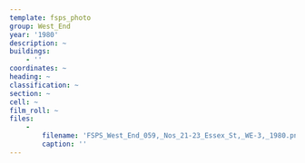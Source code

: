 ```yaml
---
template: fsps_photo
group: West_End
year: '1980'
description: ~
buildings:
    - ''
coordinates: ~
heading: ~
classification: ~
section: ~
cell: ~
film_roll: ~
files:
    -
        filename: 'FSPS_West_End_059,_Nos_21-23_Essex_St,_WE-3,_1980.png'
        caption: ''
---
```

